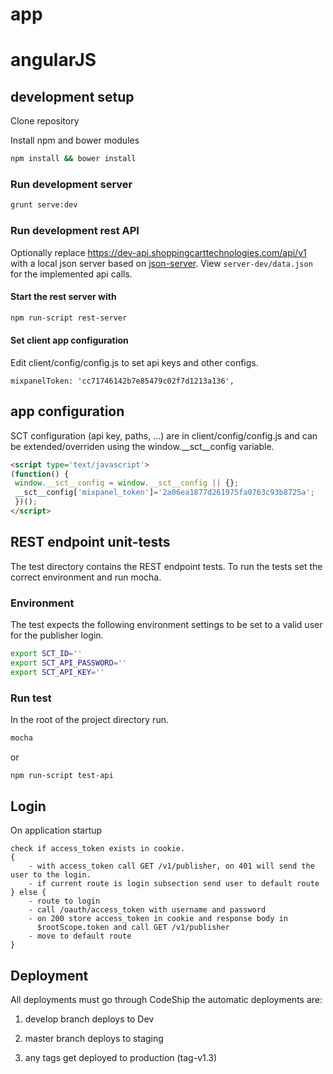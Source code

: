 # app

# angularJS

## development setup

Clone repository

Install npm and bower modules

```sh
npm install && bower install
```

### Run development server

```sh
grunt serve:dev
```

### Run development rest API

Optionally replace https://dev-api.shoppingcarttechnologies.com/api/v1
with a local json server based on
[json-server](https://github.com/typicode/json-server). View
```server-dev/data.json``` for the implemented api calls.

#### Start the rest server with

```sh
npm run-script rest-server
```

#### Set client app configuration

Edit client/config/config.js to set api keys and other configs.

```
mixpanelToken: 'cc71746142b7e85479c02f7d1213a136',
```

## app configuration

SCT configuration (api key, paths, ...) are in client/config/config.js
and can be extended/overriden using the window.__sct__config variable.

```html
<script type='text/javascript'>
(function() {
 window.__sct__config = window.__sct__config || {};
 __sct__config['mixpanel_token']='2a06ea1877d261975fa0763c93b8725a';
 })();
</script>
```

## REST endpoint unit-tests

The test directory contains the REST endpoint tests. To run the tests
set the correct environment and run mocha.

### Environment

The test expects the following environment settings to be set to a valid
user for the publisher login.


```sh
export SCT_ID=''
export SCT_API_PASSWORD=''
export SCT_API_KEY=''
```

### Run test

In the root of the project directory run.

```sh
mocha
```

or

```sh
npm run-script test-api
```
## Login

On application startup

```
check if access_token exists in cookie.
{
    - with access_token call GET /v1/publisher, on 401 will send the user to the login.
    - if current route is login subsection send user to default route
} else {
    - route to login
    - call /oauth/access_token with username and password
    - on 200 store access_token in cookie and response body in
      $rootScope.token and call GET /v1/publisher
    - move to default route
}
```


## Deployment

All deployments must go through CodeShip the automatic deployments are:

 1. develop branch deploys to Dev 
 
 2. master branch deploys to staging 
 
 3. any tags get deployed to production (tag-v1.3)